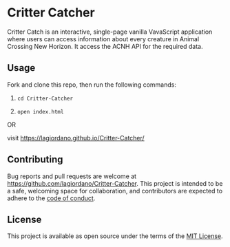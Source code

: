 # Critter Catcher

Critter Catch is an interactive, single-page vanilla VavaScript application where users can access information about every creature in Animal Crossing New Horizon. It access the ACNH API for the required data.


## Usage

Fork and clone this repo, then run the following commands: 

1. `cd Critter-Catcher`

2. `open index.html`

OR 

visit https://lagiordano.github.io/Critter-Catcher/ 


## Contributing 

Bug reports and pull requests are welcome at https://github.com/lagiordano/Critter-Catcher. This project is intended to be a safe, welcoming space for collaboration, and contributors are expected to adhere to the [code of conduct](). 


## License 

This project is available as open source under the terms of the [MIT License](https://opensource.org/licenses/MIT).